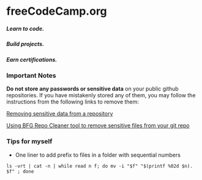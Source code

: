 # freeCodeCamp.org

##### Learn to code.

##### Build projects.

##### Earn certifications.

### Important Notes

**Do not store any passwords or sensitive data** on your public github repositories. If you have mistakenly stored any of them, you may follow the instructions from the following links to remove them:

[Removing sensitive data from a repository](https://help.github.com/en/github/authenticating-to-github/removing-sensitive-data-from-a-repository)

[Using BFG Repo Cleaner tool to remove sensitive files from your git repo](https://github.com/IBM/BluePic/wiki/Using-BFG-Repo-Cleaner-tool-to-remove-sensitive-files-from-your-git-repo)


### Tips for myself

+ One liner to add prefix to files in a folder with sequential numbers
```
ls -vrt | cat -n | while read n f; do mv -i "$f" "$(printf %02d $n). $f" ; done
```
